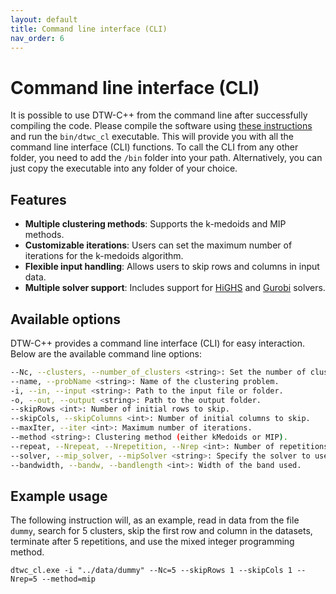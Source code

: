```yaml
---
layout: default
title: Command line interface (CLI)
nav_order: 6
---
```



# Command line interface (CLI)

It is possible to use DTW-C++ from the command line after successfully compiling the code. Please compile the software using [these instructions](run.md) and run the `bin/dtwc_cl` executable. This will provide you with all the command line interface (CLI) functions. To call the CLI from any other folder, you need to add the `/bin` folder into your path. Alternatively, you can just copy the executable into any folder of your choice. 

## Features
- **Multiple clustering methods**: Supports the k-medoids and MIP methods.
- **Customizable iterations**: Users can set the maximum number of iterations for the k-medoids algorithm.
- **Flexible input handling**: Allows users to skip rows and columns in input data.
- **Multiple solver support**: Includes support for [HiGHS](https://highs.dev) and [Gurobi](https://www.gurobi.com) solvers.

## Available options

DTW-C++ provides a command line interface (CLI) for easy interaction. Below are the available command line options:

```bash
--Nc, --clusters, --number_of_clusters <string>: Set the number of clusters in the format i..j or a single number i.
--name, --probName <string>: Name of the clustering problem.
-i, --in, --input <string>: Path to the input file or folder.
-o, --out, --output <string>: Path to the output folder.
--skipRows <int>: Number of initial rows to skip.
--skipCols, --skipColumns <int>: Number of initial columns to skip.
--maxIter, --iter <int>: Maximum number of iterations.
--method <string>: Clustering method (either kMedoids or MIP).
--repeat, --Nrepeat, --Nrepetition, --Nrep <int>: Number of repetitions for Kmedoids.
--solver, --mip_solver, --mipSolver <string>: Specify the solver to use.
--bandwidth, --bandw, --bandlength <int>: Width of the band used.
```


## Example usage

The following instruction will, as an example, read in data from the file `dummy`, search for 5 clusters, skip the first row and column in the datasets, terminate after 5 repetitions, and use the mixed integer programming method.

```
dtwc_cl.exe -i "../data/dummy" --Nc=5 --skipRows 1 --skipCols 1 --Nrep=5 --method=mip
```

